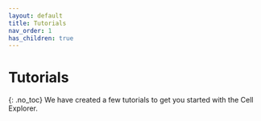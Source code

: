 ```yaml
---
layout: default
title: Tutorials
nav_order: 1
has_children: true
---
```

# Tutorials
{: .no_toc}
We have created a few tutorials to get you started with the Cell Explorer.